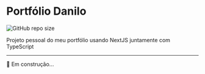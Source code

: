 # Portfólio Danilo

![GitHub repo size](https://img.shields.io/github/repo-size/DaniloCalegaro/portfolio-danilo-next)

Projeto pessoal do meu portfólio usando NextJS juntamente com TypeScript

<hr/>

 🚀 Em construção... 

